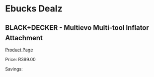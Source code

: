 
# Ebucks Dealz
## BLACK+DECKER - Multievo Multi-tool Inflator Attachment
[Product Page](https://www.ebucks.com/web/shop/productSelected.do?prodId=1152962798&catId=370101825)

Price: R399.00

Savings: 


	